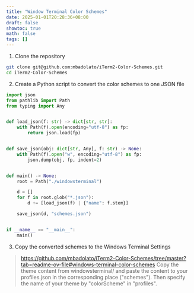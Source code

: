 ```yaml
---
title: "Window Terminal Color Schemes"
date: 2025-01-01T20:28:36+08:00
draft: false
showtoc: true
math: false
tags: []
---
```


1. Clone the repository

```sh
git clone git@github.com:mbadolato/iTerm2-Color-Schemes.git
cd iTerm2-Color-Schemes
```

2. Create a Python script to convert the color schemes to one JSON file

```python
import json
from pathlib import Path
from typing import Any


def load_json(f: str) -> dict[str, str]:
    with Path(f).open(encoding="utf-8") as fp:
        return json.load(fp)


def save_json(obj: dict[str, Any], f: str) -> None:
    with Path(f).open("w", encoding="utf-8") as fp:
        json.dump(obj, fp, indent=2)


def main() -> None:
    root = Path("./windowsterminal")

    d = []
    for f in root.glob("*.json"):
        d += [load_json(f) | {"name": f.stem}]

    save_json(d, "schemes.json")


if __name__ == "__main__":
    main()
```

3. Copy the converted schemes to the Windows Terminal Settings

> https://github.com/mbadolato/iTerm2-Color-Schemes/tree/master?tab=readme-ov-file#windows-terminal-color-schemes
> Copy the theme content from windowsterminal/ and paste the content to your profiles.json in the corresponding place ("schemes"). Then specify the name of your theme by "colorScheme" in "profiles".
